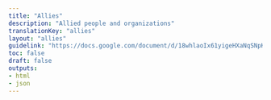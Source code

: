 ```yaml
---
title: "Allies"
description: "Allied people and organizations"
translationKey: "allies"
layout: "allies"
guidelink: "https://docs.google.com/document/d/18whlaoIx61yigeHXaNqSNpKz1meCvN3PvWr4cybCR7I/edit"
toc: false
draft: false
outputs:
- html
- json
---
```

